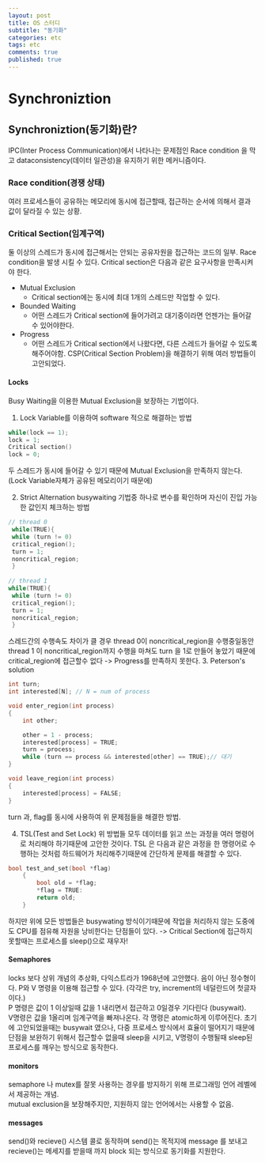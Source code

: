 ```yaml
---
layout: post
title: OS 스터디
subtitle: "동기화"
categories: etc
tags: etc
comments: true
published: true
---
```

# Synchroniztion
## Synchroniztion(동기화)란?
IPC(Inter Process Communication)에서 나타나는 문제점인 Race condition 을 막고 dataconsistency(데이터 일관성)을 유지하기 위한 메커니즘이다.
### Race condition(경쟁 상태)
여러 프로세스들이 공유하는 메모리에 동시에 접근할때, 접근하는 순서에 의해서 결과 값이 달라질 수 있는 상황.
### Critical Section(임계구역)
둘 이상의 스레드가 동시에 접근해서는 안되는 공유자원을 접근하는 코드의 일부. Race condition을 발생 시킬 수 있다. Critical section은 다음과 같은 요구사항을 만족시켜야 한다.
- Mutual Exclusion
	- Critical section에는 동시에 최대 1개의 스레드만 작업할 수 있다.
- Bounded Waiting
	- 어떤 스레드가 Critical section에 들어가려고 대기중이라면 언젠가는 들어갈 수 있어야한다. 
- Progress
	- 어떤 스레드가 Critical section에서 나왔다면, 다른 스레드가 들어갈 수 있도록 해주어야함.
CSP(Critical Section Problem)을 해결하기 위해 여러 방법들이 고안되었다.
#### Locks
Busy Waiting을 이용한 Mutual Exclusion을 보장하는 기법이다. 
1. Lock Variable를 이용하여 software 적으로 해결하는 방법

``` c 
while(lock == 1);
lock = 1;
Critical section()
lock = 0;

```

두 스레드가 동시에  들어갈 수 있기 때문에 Mutual Exclusion을 만족하지 않는다. (Lock Variable자체가 공유된 메모리이기 때문에)  

2. Strict Alternation
busywaiting 기법중 하나로 변수를 확인하며 자신이 진입 가능한 값인지 체크하는 방법

``` c
// thread 0
 while(TRUE){
 while (turn != 0)
 critical_region();
 turn = 1;
 noncritical_region;
 }
 
// thread 1
while(TRUE){
 while (turn != 0)
 critical_region();
 turn = 1;
 noncritical_region;
 }
```

스레드간의 수행속도 차이가 클 경우 thread 0이 noncritical_region을 수행중일동안 thread 1 이 noncritical_region까지 수행을 마쳐도 turn 을 1로 만들어 놓았기 때문에 critical_region에 접근할수 없다 -> Progress를 만족하지 못한다.
3. Peterson's solution
``` c
int turn;
int interested[N]; // N = num of process

void enter_region(int process)
{
	int other;

	other = 1 - process;
	interested[process] = TRUE;
	turn = process;
	while (turn == process && interested[other] == TRUE);// 대기
}

void leave_region(int process)
{
	interested[process] = FALSE;
}
```
turn 과, flag를 동시에 사용하여  위 문제점들을 해결한 방법. 

4. TSL(Test and Set Lock)
	위 방법들 모두 데이터를 읽고 쓰는 과정을 여러 명령어로 처리해야 하기때문에 고안한 것이다. TSL 은 다음과 같은 과정을 한 명령어로 수행하는 것처럼 하드웨어가 처리해주기때문에 간단하게 문제를 해결할 수 있다.  
``` c 
bool test_and_set(bool *flag)
	{
		bool old = *flag;
		*flag = TRUE:
		return old;
	}
```

하지만 위에 모든 방법들은 busywating 방식이기때문에 작업을 처리하지 않는 도중에도 CPU를 점유해 자원을 낭비한다는 단점들이 있다. -> Critical Section에 접근하지 못할때는 프로세스를 sleep()으로 재우자!
#### Semaphores
locks 보다 상위 개념의 추상화, 다익스트라가 1968년에 고안했다. 음이 아닌 정수형이다. P와 V 명령을 이용해 접근할 수 있다. (각각은 try, increment의 네덜란드어 첫글자이다.)  
P 명령은 값이 1 이상일때  값을 1 내리면서 접근하고 0일경우 기다린다 (busywait).  
V명령은 값을 1올리며 임계구역을 빠져나온다. 각 명령은 atomic하게 이루어진다. 초기에 고안되었을때는 busywait 였으나, 다중 프로세스 방식에서 효율이 떨어지기 때문에 단점을 보완하기 위해서 접근할수 없을때 sleep을 시키고, V명령이 수행될때 sleep된 프로세스를 깨우는 방식으로 동작한다.
#### monitors
semaphore 나 mutex를 잘못 사용하는 경우를 방지하기 위해 프로그래밍 언어 레벨에서 제공하는 개념.  
mutual exclusion을 보장해주지만, 지원하지 않는 언어에서는 사용할 수 없음.
#### messages
send()와 recieve() 시스템 콜로 동작하며 send()는 목적지에 message 를 보내고 recieve()는 메세지를 받을때 까지 block 되는 방식으로 동기화를 지원한다. 
